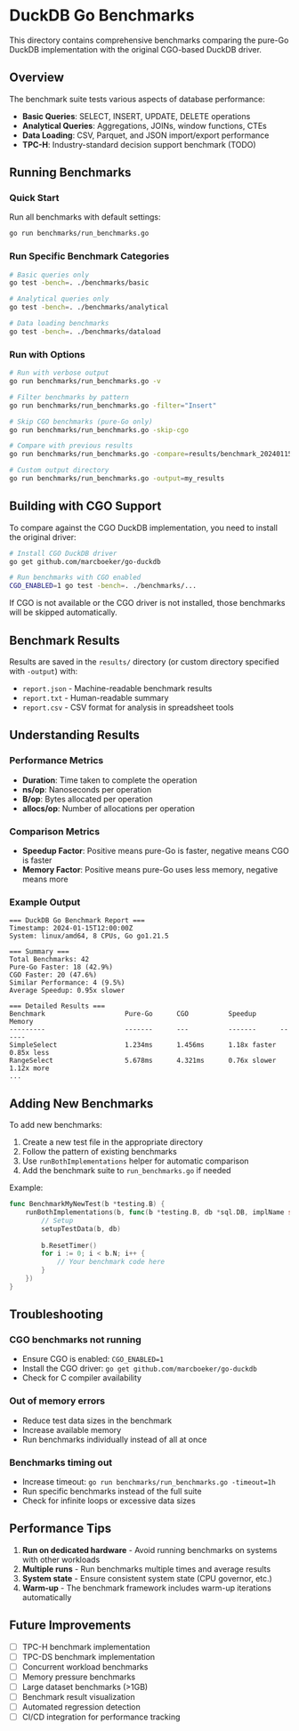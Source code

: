 # DuckDB Go Benchmarks

This directory contains comprehensive benchmarks comparing the pure-Go DuckDB implementation with the original CGO-based DuckDB driver.

## Overview

The benchmark suite tests various aspects of database performance:

- **Basic Queries**: SELECT, INSERT, UPDATE, DELETE operations
- **Analytical Queries**: Aggregations, JOINs, window functions, CTEs
- **Data Loading**: CSV, Parquet, and JSON import/export performance
- **TPC-H**: Industry-standard decision support benchmark (TODO)

## Running Benchmarks

### Quick Start

Run all benchmarks with default settings:

```bash
go run benchmarks/run_benchmarks.go
```

### Run Specific Benchmark Categories

```bash
# Basic queries only
go test -bench=. ./benchmarks/basic

# Analytical queries only
go test -bench=. ./benchmarks/analytical

# Data loading benchmarks
go test -bench=. ./benchmarks/dataload
```

### Run with Options

```bash
# Run with verbose output
go run benchmarks/run_benchmarks.go -v

# Filter benchmarks by pattern
go run benchmarks/run_benchmarks.go -filter="Insert"

# Skip CGO benchmarks (pure-Go only)
go run benchmarks/run_benchmarks.go -skip-cgo

# Compare with previous results
go run benchmarks/run_benchmarks.go -compare=results/benchmark_20240115_120000/report.json

# Custom output directory
go run benchmarks/run_benchmarks.go -output=my_results
```

## Building with CGO Support

To compare against the CGO DuckDB implementation, you need to install the original driver:

```bash
# Install CGO DuckDB driver
go get github.com/marcboeker/go-duckdb

# Run benchmarks with CGO enabled
CGO_ENABLED=1 go test -bench=. ./benchmarks/...
```

If CGO is not available or the CGO driver is not installed, those benchmarks will be skipped automatically.

## Benchmark Results

Results are saved in the `results/` directory (or custom directory specified with `-output`) with:

- `report.json` - Machine-readable benchmark results
- `report.txt` - Human-readable summary
- `report.csv` - CSV format for analysis in spreadsheet tools

## Understanding Results

### Performance Metrics

- **Duration**: Time taken to complete the operation
- **ns/op**: Nanoseconds per operation
- **B/op**: Bytes allocated per operation
- **allocs/op**: Number of allocations per operation

### Comparison Metrics

- **Speedup Factor**: Positive means pure-Go is faster, negative means CGO is faster
- **Memory Factor**: Positive means pure-Go uses less memory, negative means more

### Example Output

```
=== DuckDB Go Benchmark Report ===
Timestamp: 2024-01-15T12:00:00Z
System: linux/amd64, 8 CPUs, Go go1.21.5

=== Summary ===
Total Benchmarks: 42
Pure-Go Faster: 18 (42.9%)
CGO Faster: 20 (47.6%)
Similar Performance: 4 (9.5%)
Average Speedup: 0.95x slower

=== Detailed Results ===
Benchmark                    Pure-Go      CGO          Speedup      Memory
---------                    -------      ---          -------      ------
SimpleSelect                 1.234ms      1.456ms      1.18x faster 0.85x less
RangeSelect                  5.678ms      4.321ms      0.76x slower 1.12x more
...
```

## Adding New Benchmarks

To add new benchmarks:

1. Create a new test file in the appropriate directory
2. Follow the pattern of existing benchmarks
3. Use `runBothImplementations` helper for automatic comparison
4. Add the benchmark suite to `run_benchmarks.go` if needed

Example:

```go
func BenchmarkMyNewTest(b *testing.B) {
    runBothImplementations(b, func(b *testing.B, db *sql.DB, implName string) {
        // Setup
        setupTestData(b, db)
        
        b.ResetTimer()
        for i := 0; i < b.N; i++ {
            // Your benchmark code here
        }
    })
}
```

## Troubleshooting

### CGO benchmarks not running

- Ensure CGO is enabled: `CGO_ENABLED=1`
- Install the CGO driver: `go get github.com/marcboeker/go-duckdb`
- Check for C compiler availability

### Out of memory errors

- Reduce test data sizes in the benchmark
- Increase available memory
- Run benchmarks individually instead of all at once

### Benchmarks timing out

- Increase timeout: `go run benchmarks/run_benchmarks.go -timeout=1h`
- Run specific benchmarks instead of the full suite
- Check for infinite loops or excessive data sizes

## Performance Tips

1. **Run on dedicated hardware** - Avoid running benchmarks on systems with other workloads
2. **Multiple runs** - Run benchmarks multiple times and average results
3. **System state** - Ensure consistent system state (CPU governor, etc.)
4. **Warm-up** - The benchmark framework includes warm-up iterations automatically

## Future Improvements

- [ ] TPC-H benchmark implementation
- [ ] TPC-DS benchmark implementation  
- [ ] Concurrent workload benchmarks
- [ ] Memory pressure benchmarks
- [ ] Large dataset benchmarks (>1GB)
- [ ] Benchmark result visualization
- [ ] Automated regression detection
- [ ] CI/CD integration for performance tracking